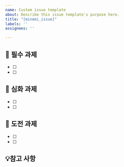 ```yaml
---
name: Custom issue template
about: Describe this issue template's purpose here.
title: "[minemi_issue]"
labels: ''
assignees: ''

---
```


## 📌 필수 과제
- [ ]
- [ ]

## 📌 심화 과제
- [ ]
- [ ]

## 📌 도전 과제
- [ ]
- [ ]

## 💡참고 사항
